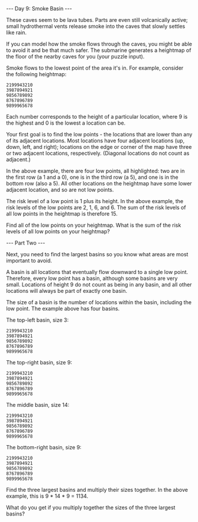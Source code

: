 --- Day 9: Smoke Basin ---

These caves seem to be lava tubes. Parts are even still volcanically active;
small hydrothermal vents release smoke into the caves that slowly settles like
rain.

If you can model how the smoke flows through the caves, you might be able to
avoid it and be that much safer. The submarine generates a heightmap of the
floor of the nearby caves for you (your puzzle input).

Smoke flows to the lowest point of the area it's in. For example, consider the following heightmap:

```
2199943210
3987894921
9856789892
8767896789
9899965678
```

Each number corresponds to the height of a particular location, where 9 is the
highest and 0 is the lowest a location can be.

Your first goal is to find the low points - the locations that are lower than
any of its adjacent locations. Most locations have four adjacent locations (up,
down, left, and right); locations on the edge or corner of the map have three
or two adjacent locations, respectively. (Diagonal locations do not count as
adjacent.)

In the above example, there are four low points, all highlighted: two are in
the first row (a 1 and a 0), one is in the third row (a 5), and one is in the
bottom row (also a 5). All other locations on the heightmap have some lower
adjacent location, and so are not low points.

The risk level of a low point is 1 plus its height. In the above example, the
risk levels of the low points are 2, 1, 6, and 6. The sum of the risk levels of
all low points in the heightmap is therefore 15.

Find all of the low points on your heightmap. What is the sum of the risk
levels of all low points on your heightmap?

--- Part Two ---

Next, you need to find the largest basins so you know what areas are most
important to avoid.

A basin is all locations that eventually flow downward to a single low point.
Therefore, every low point has a basin, although some basins are very small.
Locations of height 9 do not count as being in any basin, and all other
locations will always be part of exactly one basin.

The size of a basin is the number of locations within the basin, including the
low point. The example above has four basins.

The top-left basin, size 3:

```
2199943210
3987894921
9856789892
8767896789
9899965678
```

The top-right basin, size 9:

```
2199943210
3987894921
9856789892
8767896789
9899965678
```

The middle basin, size 14:

```
2199943210
3987894921
9856789892
8767896789
9899965678
```

The bottom-right basin, size 9:

```
2199943210
3987894921
9856789892
8767896789
9899965678
```

Find the three largest basins and multiply their sizes together. In the above
example, this is 9 * 14 * 9 = 1134.

What do you get if you multiply together the sizes of the three largest basins?
